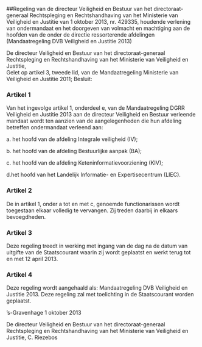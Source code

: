 <meta http-equiv='Content-Type' content='text/html; charset=utf-8' />

##Regeling van de directeur Veiligheid en Bestuur van het directoraat-generaal Rechtspleging en Rechtshandhaving van het Ministerie van Veiligheid en Justitie van 1 oktober 2013, nr. 429335, houdende verlening van ondermandaat en het doorgeven van volmacht en machtiging aan de hoofden van de onder de directie ressorterende afdelingen (Mandaatregeling DVB Veiligheid en Justitie 2013)

De directeur Veiligheid en Bestuur van het directoraat-generaal Rechtspleging en Rechtshandhaving van het Ministerie van Veiligheid en Justitie,  
Gelet op artikel 3, tweede lid, van de Mandaatregeling Ministerie van Veiligheid en Justitie 2011;
Besluit:    

### Artikel  1  

Van het ingevolge artikel 1, onderdeel e, van de Mandaatregeling DGRR Veiligheid en Justitie 2013 aan de directeur Veiligheid en Bestuur verleende mandaat wordt ten aanzien van de aangelegenheden die hun afdeling betreffen ondermandaat verleend aan: 

a. het hoofd van de afdeling Integrale veiligheid (IV);  

b. het hoofd van de afdeling Bestuurlijke aanpak (BA);  

c. het hoofd van de afdeling Keteninformatievoorziening (KIV);  

d.het hoofd van het Landelijk Informatie- en Expertisecentrum (LIEC). 

### Artikel  2  

De in artikel 1, onder a tot en met c, genoemde functionarissen wordt toegestaan elkaar volledig te vervangen. Zij treden daarbij in elkaars bevoegdheden. 

### Artikel  3  

Deze regeling treedt in werking met ingang van de dag na de datum van uitgifte van de Staatscourant waarin zij wordt geplaatst en werkt terug tot en met 12 april 2013. 

### Artikel  4  

Deze regeling wordt aangehaald als: Mandaatregeling DVB Veiligheid en Justitie 2013. 
Deze regeling zal met toelichting in de Staatscourant worden geplaatst.   

’s-Gravenhage 
1 oktober 2013   

De directeur Veiligheid en Bestuur van het directoraat-generaal Rechtspleging en Rechtshandhaving van het Ministerie van Veiligheid en Justitie, 
C. Riezebos     
